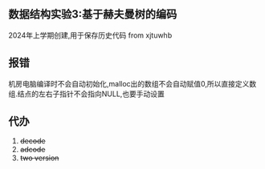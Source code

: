 ## 数据结构实验3:基于赫夫曼树的编码
2024年上学期创建,用于保存历史代码
from xjtuwhb
## 报错
机房电脑编译时不会自动初始化,malloc出的数组不会自动赋值0,所以直接定义数组.结点的左右子指针不会指向NULL,也要手动设置
## 代办
1. ~~decode~~
2. ~~adcode~~
3. ~~two version~~

